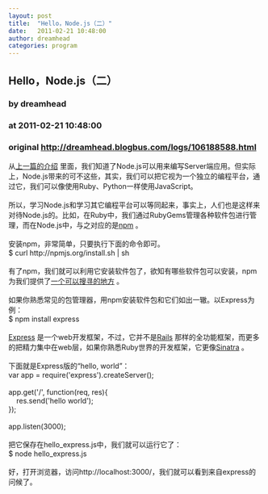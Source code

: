 ```yaml
---
layout: post
title:  "Hello，Node.js（二）"
date:   2011-02-21 10:48:00
author: dreamhead
categories: program
---
```


## Hello，Node.js（二）
### by dreamhead
### at 2011-02-21 10:48:00
### original <http://dreamhead.blogbus.com/logs/106188588.html>

<p>从<a href="http://dreamhead.blogbus.com/logs/105599686.html">上一篇的介绍</a>
里面，我们知道了Node.js可以用来编写Server端应用。但实际上，Node.js带来的可不这些，其实，我们可以把它视为一个独立的编程平台，通过它，我们可以像使用Ruby、Python一样使用JavaScript。<br>
<br>
所以，学习Node.js和学习其它编程平台可以等同起来，事实上，人们也是这样来对待Node.js的。比如，在Ruby中，我们通过RubyGems管理各种软件包进行管理，而在Node.js中，与之对应的是<a href="http://npmjs.org/">npm</a>
。<br>
<br>
安装npm，非常简单，只要执行下面的命令即可。<br>
$ curl http://npmjs.org/install.sh | sh<br>
<br>
有了npm，我们就可以利用它安装软件包了，欲知有哪些软件包可以安装，npm为我们提供了<a href="http://search.npmjs.org/">一个可以搜寻的地方</a>
。<br>
<br>
如果你熟悉常见的包管理器，用npm安装软件包和它们如出一辙。以Express为例：<br>
$ npm install express<br>
<br>
<a href="http://expressjs.com/">Express</a>
是一个web开发框架，不过，它并不是<a href="http://rubyonrails.org/">Rails</a>
那样的全功能框架，而更多的把精力集中在web层，如果你熟悉Ruby世界的开发框架，它更像<a href="http://www.sinatrarb.com/">Sinatra</a>
。<br>
<br>
下面就是Express版的“hello, world”：<br>
var app = require('express').createServer();<br>
<br>
app.get('/', function(req, res){<br>
    res.send(&#39;hello world&#39;);<br>
});<br>
<br>
app.listen(3000);<br>
<br>
把它保存在hello_express.js中，我们就可以运行它了：<br>
$ node hello_express.js<br>
<br>
好，打开浏览器，访问http://localhost:3000/，我们就可以看到来自express的问候了。</p>